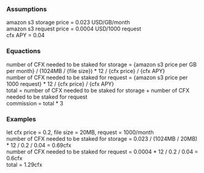 ### Assumptions

amazon s3 storage price = 0.023 USD/GB/month  
amazon s3 request price = 0.0004 USD/1000 request  
cfx APY = 0.04

### Equactions

number of CFX needed to be staked for storage = {amazon s3 price per GB per month} / (1024MB / {file size}) * 12 / {cfx
price} / {cfx APY}  
number of CFX needed to be staked for request = {amazon s3 price per 1000 request} * 12 / {cfx price} / {cfx APY}  
total = number of CFX needed to be staked for storage + number of CFX needed to be staked for request  
commission = total * 3

### Examples

let cfx price = 0.2, file size = 20MB, request = 1000/month  
number of CFX needed to be staked for storage = 0.023 / (1024MB / 20MB) * 12 / 0.2 / 0.04 = 0.69cfx  
number of CFX needed to be staked for request = 0.0004 * 12 / 0.2 / 0.04 = 0.6cfx  
total = 1.29cfx
